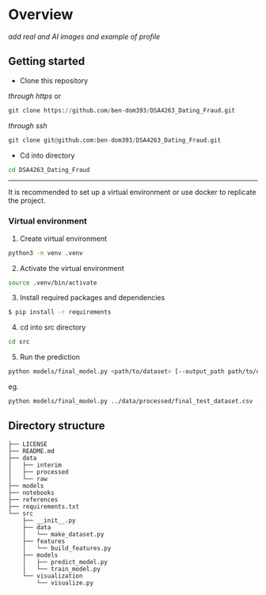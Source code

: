 # Overview

*add real and AI images and example of profile*

## Getting started

- Clone this repository

*through https* or
``` python
git clone https://github.com/ben-dom393/DSA4263_Dating_Fraud.git
```
*through ssh*
```python
git clone git@github.com:ben-dom393/DSA4263_Dating_Fraud.git
```

- Cd into directory
```bash
cd DSA4263_Dating_Fraud
```

---

It is recommended to set up a virtual environment or use docker to replicate the project.
### Virtual environment
1. Create virtual environment
``` bash
python3 -m venv .venv
```
2. Activate the virtual environment
``` bash
source .venv/bin/activate
```
3. Install required packages and dependencies
``` bash
$ pip install -r requirements
```
4. cd into src directory
``` bash
cd src
```
5. Run the prediction
``` bash
python models/final_model.py <path/to/dataset> [--output_path path/to/output/dir/]
```

eg.
``` bash
python models/final_model.py ../data/processed/final_test_dataset.csv --output_path ./
```



## Directory structure

```
├── LICENSE
├── README.md       
├── data
│   ├── interim
│   ├── processed
│   └── raw
├── models
├── notebooks
├── references
├── requirements.txt
└── src               
    ├── __init__.py
    ├── data
    │   └── make_dataset.py
    ├── features
    │   └── build_features.py
    ├── models       
    │   ├── predict_model.py
    │   └── train_model.py
    └── visualization
        └── visualize.py

```
